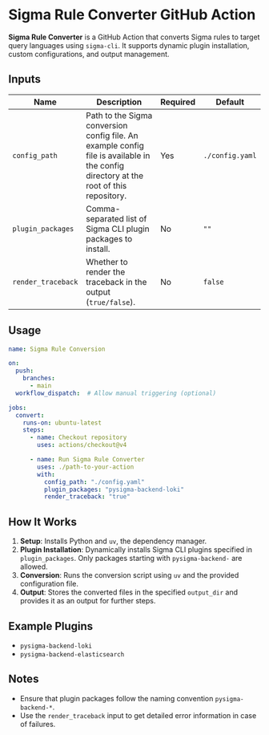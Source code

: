 # Sigma Rule Converter GitHub Action

**Sigma Rule Converter** is a GitHub Action that converts Sigma rules to target query languages using `sigma-cli`. It supports dynamic plugin installation, custom configurations, and output management.

## Inputs

| Name               | Description                                                                                                                           | Required | Default         |
| ------------------ | ------------------------------------------------------------------------------------------------------------------------------------- | -------- | --------------- |
| `config_path`      | Path to the Sigma conversion config file. An example config file is available in the config directory at the root of this repository. | Yes      | `./config.yaml` |
| `plugin_packages`  | Comma-separated list of Sigma CLI plugin packages to install.                                                                         | No       | `""`            |
| `render_traceback` | Whether to render the traceback in the output (`true/false`).                                                                         | No       | `false`         |

## Usage

```yaml
name: Sigma Rule Conversion

on:
  push:
    branches:
      - main
  workflow_dispatch:  # Allow manual triggering (optional)

jobs:
  convert:
    runs-on: ubuntu-latest
    steps:
      - name: Checkout repository
        uses: actions/checkout@v4

      - name: Run Sigma Rule Converter
        uses: ./path-to-your-action
        with:
          config_path: "./config.yaml"
          plugin_packages: "pysigma-backend-loki"
          render_traceback: "true"
```

## How It Works

1. **Setup**: Installs Python and `uv`, the dependency manager.
2. **Plugin Installation**: Dynamically installs Sigma CLI plugins specified in `plugin_packages`. Only packages starting with `pysigma-backend-` are allowed.
3. **Conversion**: Runs the conversion script using `uv` and the provided configuration file.
4. **Output**: Stores the converted files in the specified `output_dir` and provides it as an output for further steps.

## Example Plugins

- `pysigma-backend-loki`
- `pysigma-backend-elasticsearch`

## Notes

- Ensure that plugin packages follow the naming convention `pysigma-backend-*`.
- Use the `render_traceback` input to get detailed error information in case of failures.
